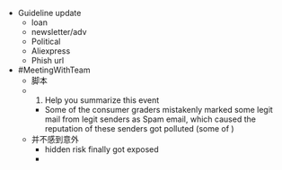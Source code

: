 - Guideline update
	- loan
	- newsletter/adv
	- Political
	- Aliexpress
	- Phish url
- #MeetingWithTeam
	- 脚本
	- 1. Help you summarize this event
		- Some of the consumer graders mistakenly marked some legit mail from legit senders as Spam email, which caused the reputation of these senders got polluted (some of )
	- 并不感到意外
		- hidden risk finally got exposed
		-